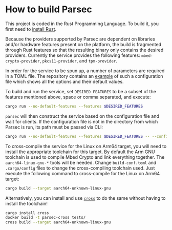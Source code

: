 <!--
  -- Copyright (c) 2020, Arm Limited, All Rights Reserved
  -- SPDX-License-Identifier: Apache-2.0
  --
  -- Licensed under the Apache License, Version 2.0 (the "License"); you may
  -- not use this file except in compliance with the License.
  -- You may obtain a copy of the License at
  --
  -- http://www.apache.org/licenses/LICENSE-2.0
  --
  -- Unless required by applicable law or agreed to in writing, software
  -- distributed under the License is distributed on an "AS IS" BASIS, WITHOUT
  -- WARRANTIES OR CONDITIONS OF ANY KIND, either express or implied.
  -- See the License for the specific language governing permissions and
  -- limitations under the License.
--->

# How to build Parsec

This project is coded in the Rust Programming Language. To build it, you first need to [install Rust](https://www.rust-lang.org/tools/install).

Because the providers supported by Parsec are dependent on libraries and/or hardware features present on the platform, the build is fragmented through Rust features so that the resulting binary only contains the desired providers. Currently the service provides the following features: `mbed-crypto-provider`, `pkcs11-provider`, and `tpm-provider`.

In order for the service to be spun up, a number of parameters are required in a TOML file. The repository contains an [example](https://github.com/parallaxsecond/parsec/blob/master/config.toml) of such a configuration file which shows all the options and their default values.

To build and run the service, set `DESIRED_FEATURES` to be a subset of the features mentioned above, space or comma separated, and execute:
```bash
cargo run --no-default-features --features $DESIRED_FEATURES
```

`parsec` will then construct the service based on the configuration file and wait for clients. If the configuration file is not in the directory from which Parsec is run, its path must be passed via CLI:
```bash
cargo run --no-default-features --features $DESIRED_FEATURES -- --config $PATH_TO_CONFIG
```

To cross-compile the service for the Linux on Arm64 target, you will need to install the
appropriate toolchain for this target. By default the Arm GNU toolchain is used to
compile Mbed Crypto and link everything together. The `aarch64-linux-gnu-*` tools will be
needed. Change `build-conf.toml` and `.cargo/config` files to change the cross-compiling
toolchain used.
Just execute the following command to cross-compile for the Linux on Arm64 target:
```bash
cargo build --target aarch64-unknown-linux-gnu
```

Alternatively, you can install and use [`cross`](https://github.com/rust-embedded/cross)
to do the same without having to install the toolchain!
```bash
cargo install cross
docker build -t parsec-cross tests/
cross build --target aarch64-unknown-linux-gnu
```

